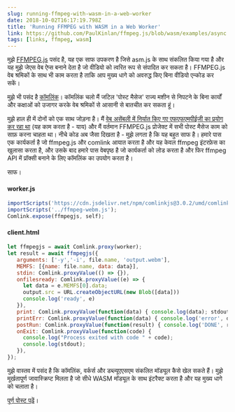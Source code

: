 ```yaml
---
slug: running-ffmpeg-with-wasm-in-a-web-worker
date: 2018-10-02T16:17:19.798Z
title: 'Running FFMPEG with WASM in a Web Worker'
link: https://github.com/PaulKinlan/ffmpeg.js/blob/wasm/examples/async.html
tags: [links, ffmpeg, wasm]
---
```

मुझे [FFMPEG.js](https://github.com/Kagami/ffmpeg.js) पसंद है, यह एक साफ उपकरण है जिसे asm.js के साथ संकलित किया गया है और यह मुझे जेएस वेब ऐप्स बनाने देता है जो वीडियो को त्वरित रूप से संपादित कर सकता है। FFMPEG.js वेब श्रमिकों के साथ भी काम करता है ताकि आप मुख्य धागे को अवरुद्ध किए बिना वीडियो एन्कोड कर सकें।

मुझे भी पसंद है [कॉमलिंक](https://github.com/GoogleChromeLabs/comlink)। कॉमलिंक चलो मैं जटिल 'पोस्ट मैसेज' राज्य मशीन से निपटने के बिना कार्यों और कक्षाओं को उजागर करके वेब श्रमिकों से आसानी से बातचीत कर सकता हूं।

मुझे हाल ही में दोनों को एक साथ जोड़ना है। मैं [वेब असेंबली में निर्यात किए गए एफएफएमपीईजी का प्रयोग कर रहा था](https://github.com/PaulKinlan/ffmpeg.js/tree/wasm) (यह काम करता है - याय) और मैं वर्तमान FFMPEG.js प्रोजेक्ट में सभी पोस्ट मैसेज काम को साफ़ करना चाहता था। नीचे कोड अब जैसा दिखता है - मुझे लगता है कि यह बहुत साफ है। हमारे पास एक कार्यकर्ता है जो ffmpeg.js और comlink आयात करता है और यह केवल ffmpeg इंटरफ़ेस का खुलासा करता है, और उसके बाद हमारे पास वेबपृष्ठ है जो कार्यकर्ता को लोड करता है और फिर ffmpeg API में प्रॉक्सी बनाने के लिए कॉमलिंक का उपयोग करता है।

साफ।

#### worker.js
```javascript
importScripts('https://cdn.jsdelivr.net/npm/comlinkjs@3.0.2/umd/comlink.js');
importScripts('../ffmpeg-webm.js'); 
Comlink.expose(ffmpegjs, self);
```
#### client.html
```javascript
let ffmpegjs = await Comlink.proxy(worker);
let result = await ffmpegjs({
   arguments: ['-y','-i', file.name, 'output.webm'],
   MEMFS: [{name: file.name, data: data}],
   stdin: Comlink.proxyValue(() => {}),
   onfilesready: Comlink.proxyValue((e) => {
     let data = e.MEMFS[0].data;
     output.src = URL.createObjectURL(new Blob([data]))
     console.log('ready', e)
   }),
   print: Comlink.proxyValue(function(data) { console.log(data); stdout += data + "\n"; }),
   printErr: Comlink.proxyValue(function(data) { console.log('error', data); stderr += data + "\n"; }),
   postRun: Comlink.proxyValue(function(result) { console.log('DONE', result); }),
   onExit: Comlink.proxyValue(function(code) {
     console.log("Process exited with code " + code);
     console.log(stdout);
   }),
});
```
मुझे वास्तव में पसंद है कि कॉमलिंक, वर्कर्स और डब्ल्यूएएसएम संकलित मॉड्यूल कैसे खेल सकते हैं। मुझे मूर्खतापूर्ण जावास्क्रिप्ट मिलता है जो सीधे WASM मॉड्यूल के साथ इंटरैक्ट करता है और यह मुख्य धागे को चलाता है।

[पूर्ण पोस्ट पढ़ें](https://github.com/PaulKinlan/ffmpeg.js/blob/wasm/examples/async.html)।
